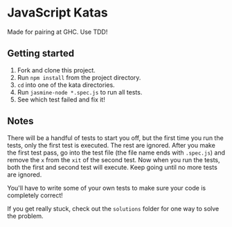 # JavaScript Katas

Made for pairing at GHC. Use TDD!

## Getting started

1. Fork and clone this project.
2. Run `npm install` from the project directory.
3. `cd` into one of the kata directories.
4. Run `jasmine-node *.spec.js` to run all tests.
5. See which test failed and fix it!

## Notes

There will be a handful of tests to start you off, but the first time you run the tests, only the first test is executed. The rest are ignored. After you make the first test pass, go into the test file (the file name ends with `.spec.js`) and remove the `x` from the `xit` of the second test. Now when you run the tests, both the first and second test will execute. Keep going until no more tests are ignored.

You'll have to write some of your own tests to make sure your code is completely correct!

If you get really stuck, check out the `solutions` folder for one way to solve the problem.